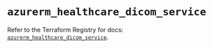 # `azurerm_healthcare_dicom_service`

Refer to the Terraform Registry for docs: [`azurerm_healthcare_dicom_service`](https://registry.terraform.io/providers/hashicorp/azurerm/4.4.0/docs/resources/healthcare_dicom_service).
